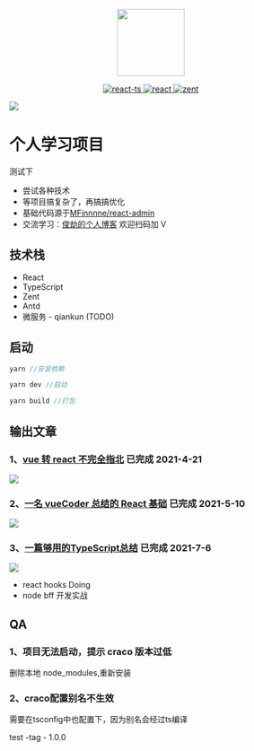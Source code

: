 <p align="center">
  <img width="120" src="https://alexwjj.github.io/img/logo.png">
</p>

<p align="center">
  <a href="https://alexwjj.github.io/study">
    <img src="https://img.shields.io/github/stars/alexwjj/react-ts" alt="react-ts">
  </a>
  <a href="https://react.docschina.org/">
    <img src="https://img.shields.io/badge/react-16.13.1-brightgreen" alt="react">
  </a>
  <a href="https://youzan.github.io/zent/zh/guides/install">
    <img src="https://img.shields.io/badge/zent-9.4.0-yellowgreen" alt="zent">
  </a>
</p>

![](https://p1-juejin.byteimg.com/tos-cn-i-k3u1fbpfcp/3f46c5cabc554d65b48b3bc4a80ee9c4~tplv-k3u1fbpfcp-watermark.image)

# 个人学习项目
测试下

- 尝试各种技术
- 等项目搞复杂了，再搞搞优化
- 基础代码源于[MFinnnne/react-admin](https://github.com/MFinnnne/react-admin-server)
- 交流学习：[俊劫的个人博客](https://alexwjj.github.io/) 欢迎扫码加 V

## 技术栈

- React
- TypeScript
- Zent
- Antd
- 微服务 - qiankun (TODO)

## 启动

```js
yarn //安装依赖

yarn dev //启动

yarn build //打包
```

## 输出文章

### 1、[vue 转 react 不完全指北](https://juejin.cn/post/6953482028188860424) 已完成 2021-4-21

![](https://p3-juejin.byteimg.com/tos-cn-i-k3u1fbpfcp/93320594dfea45bd955c28f074fe9733~tplv-k3u1fbpfcp-watermark.image)

### 2、[一名 vueCoder 总结的 React 基础](https://juejin.cn/post/6960556335092269063) 已完成 2021-5-10
![](https://p9-juejin.byteimg.com/tos-cn-i-k3u1fbpfcp/2d96f20fe5b94c52ae7224e2df821b2d~tplv-k3u1fbpfcp-watermark.image)

### 3、[一篇够用的TypeScript总结](https://juejin.cn/post/6981728323051192357) 已完成 2021-7-6
![](https://p1-juejin.byteimg.com/tos-cn-i-k3u1fbpfcp/e8c0a52167474efda5eeb47f8cdb1cbb~tplv-k3u1fbpfcp-watermark.image)

- react hooks Doing
- node bff 开发实战

## QA

### 1、项目无法启动，提示 craco 版本过低

删除本地 node_modules,重新安装

### 2、craco配置别名不生效

需要在tsconfig中也配置下，因为别名会经过ts编译

test -tag - 1.0.0